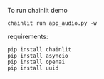 To run chainlit demo
```
chainlit run app_audio.py -w
```
requirements:
```
pip install chainlit
pip install asyncio
pip install openai
pip install uuid
```

